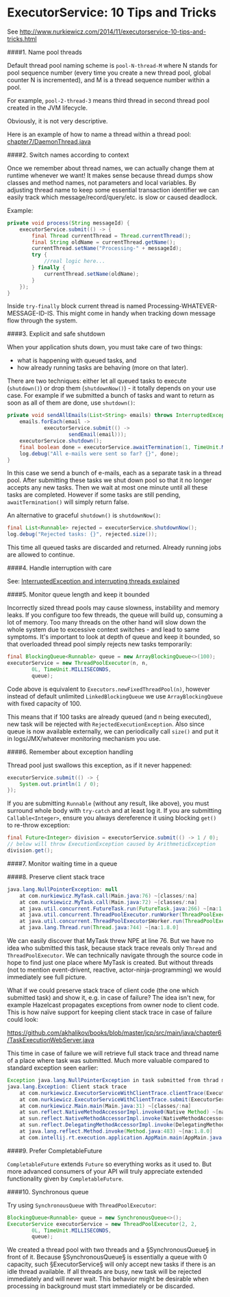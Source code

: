 ExecutorService: 10 Tips and Tricks
===

See http://www.nurkiewicz.com/2014/11/executorservice-10-tips-and-tricks.html

####1. Name pool threads

Default thread pool naming scheme is `pool-N-thread-M` where N stands for pool sequence number 
(every time you create a new thread pool, global counter N is incremented), and M is a thread
sequence number within a pool.

For example, `pool-2-thread-3` means third thread in second thread pool created in the JVM lifecycle.

Obviously, it is not very descriptive.

Here is an example of how to name a thread within a thread pool: [chapter7/DaemonThread.java](https://github.com/akhalikov/books/blob/master/jcp/src/main/java/chapter7/DaemonThread.java)


####2. Switch names according to context

Once we remember about thread names, we can actually change them at runtime whenever we want! 
It makes sense because thread dumps show classes and method names, not parameters and local variables. 
By adjusting thread name to keep some essential transaction identifier we can easily track which message/record/query/etc. is slow or caused deadlock. 

Example:

```java
private void process(String messageId) {
    executorService.submit(() -> {
        final Thread currentThread = Thread.currentThread();
        final String oldName = currentThread.getName();
        currentThread.setName("Processing-" + messageId);
        try {
            //real logic here...
        } finally {
            currentThread.setName(oldName);
        }
    });
}
```

Inside `try-finally` block current thread is named Processing-WHATEVER-MESSAGE-ID-IS. 
This might come in handy when tracking down message flow through the system.

####3. Explicit and safe shutdown

When your application shuts down, you must take care of two things: 
 
 - what is happening with queued tasks, and 
 - how already running tasks are behaving (more on that later).
 
There are two techniques: either let all queued tasks to execute (`shutdown()`) or drop them (`shutdownNow()`) - it totally depends on your use case. 
For example if we submitted a bunch of tasks and want to return as soon as all of them are done, use `shutdown()`: 

```java
private void sendAllEmails(List<String> emails) throws InterruptedException {
    emails.forEach(email ->
            executorService.submit(() ->
                    sendEmail(email)));
    executorService.shutdown();
    final boolean done = executorService.awaitTermination(1, TimeUnit.MINUTES);
    log.debug("All e-mails were sent so far? {}", done);
}
```

In this case we send a bunch of e-mails, each as a separate task in a thread pool. 
After submitting these tasks we shut down pool so that it no longer accepts any new tasks. 
Then we wait at most one minute until all these tasks are completed. 
However if some tasks are still pending, `awaitTermination()` will simply return false.

An alternative to graceful `shutdown()` is `shutdownNow()`:

```java
final List<Runnable> rejected = executorService.shutdownNow();
log.debug("Rejected tasks: {}", rejected.size());
```

This time all queued tasks are discarded and returned. 
Already running jobs are allowed to continue.
 
####4. Handle interruption with care 

See: [InterruptedException and interrupting threads explained](http://www.nurkiewicz.com/2014/05/interruptedexception-and-interrupting.html)

####5. Monitor queue length and keep it bounded

Incorrectly sized thread pools may cause slowness, instability and memory leaks. 
If you configure too few threads, the queue will build up, consuming a lot of memory.
Too many threads on the other hand will slow down the whole system due to excessive context switches - and lead to same symptoms. 
It's important to look at depth of queue and keep it bounded, so that overloaded thread pool simply rejects new tasks temporarily:

```java
final BlockingQueue<Runnable> queue = new ArrayBlockingQueue<>(100);
executorService = new ThreadPoolExecutor(n, n, 
        0L, TimeUnit.MILLISECONDS,
        queue);
```

Code above is equivalent to `Executors.newFixedThreadPool(n)`, however instead of default unlimited 
`LinkedBlockingQueue` we use `ArrayBlockingQueue` with fixed capacity of 100. 

This means that if 100 tasks are already queued (and n being executed), new task will be rejected with `RejectedExecutionException`. 
Also since queue is now available externally, we can periodically call `size()` and put it in logs/JMX/whatever monitoring mechanism you use.

####6. Remember about exception handling

Thread pool just swallows this exception, as if it never happened:

```java
executorService.submit(() -> {
    System.out.println(1 / 0);
});

```

If you are submitting `Runnable` (without any result, like above), you must surround whole body with `try-catch` and at least log it. 
If you are submitting `Callable<Integer>`, ensure you always dereference it using blocking `get()` to re-throw exception:

```java
final Future<Integer> division = executorService.submit(() -> 1 / 0);
// below will throw ExecutionException caused by ArithmeticException
division.get();
```

####7. Monitor waiting time in a queue

####8. Preserve client stack trace

```java
java.lang.NullPointerException: null
    at com.nurkiewicz.MyTask.call(Main.java:76) ~[classes/:na]
    at com.nurkiewicz.MyTask.call(Main.java:72) ~[classes/:na]
    at java.util.concurrent.FutureTask.run(FutureTask.java:266) ~[na:1.8.0]
    at java.util.concurrent.ThreadPoolExecutor.runWorker(ThreadPoolExecutor.java:1142) ~[na:1.8.0]
    at java.util.concurrent.ThreadPoolExecutor$Worker.run(ThreadPoolExecutor.java:617) ~[na:1.8.0]
    at java.lang.Thread.run(Thread.java:744) ~[na:1.8.0]
```
    
We can easily discover that MyTask threw NPE at line 76. 
But we have no idea who submitted this task, because stack trace reveals only `Thread` and `ThreadPoolExecutor`. 
We can technically navigate through the source code in hope to find just one place where MyTask is created. 
But without threads (not to mention event-drivent, reactive, actor-ninja-programming) we would immediately see full picture.    

What if we could preserve stack trace of client code (the one which submitted task) and show it, e.g. in case of failure? 
The idea isn't new, for example Hazelcast propagates exceptions from owner node to client code. 
This is how naïve support for keeping client stack trace in case of failure could look:

https://github.com/akhalikov/books/blob/master/jcp/src/main/java/chapter6/TaskExecutionWebServer.java

This time in case of failure we will retrieve full stack trace and thread name of a place where task was submitted. 
Much more valuable compared to standard exception seen earlier: 

```java
Exception java.lang.NullPointerException in task submitted from thrad main here:
java.lang.Exception: Client stack trace
    at com.nurkiewicz.ExecutorServiceWithClientTrace.clientTrace(ExecutorServiceWithClientTrace.java:43) ~[classes/:na]
    at com.nurkiewicz.ExecutorServiceWithClientTrace.submit(ExecutorServiceWithClientTrace.java:28) ~[classes/:na]
    at com.nurkiewicz.Main.main(Main.java:31) ~[classes/:na]
    at sun.reflect.NativeMethodAccessorImpl.invoke0(Native Method) ~[na:1.8.0]
    at sun.reflect.NativeMethodAccessorImpl.invoke(NativeMethodAccessorImpl.java:62) ~[na:1.8.0]
    at sun.reflect.DelegatingMethodAccessorImpl.invoke(DelegatingMethodAccessorImpl.java:43) ~[na:1.8.0]
    at java.lang.reflect.Method.invoke(Method.java:483) ~[na:1.8.0]
    at com.intellij.rt.execution.application.AppMain.main(AppMain.java:134) ~[idea_rt.jar:na]
```    

####9. Prefer CompletableFuture

`CompletableFuture` extends `Future` so everything works as it used to. 
But more advanced consumers of your API will truly appreciate extended functionality given by `CompletableFuture`.

####10. Synchronous queue

Try using `SynchronousQueue` with `ThreadPoolExecutor`:

```java
BlockingQueue<Runnable> queue = new SynchronousQueue<>();
ExecutorService executorService = new ThreadPoolExecutor(2, 2,
        0L, TimeUnit.MILLISECONDS,
        queue);
```
        
We created a thread pool with two threads and a §SynchronousQueue§ in front of it. 
Because §SynchronousQueue§ is essentially a queue with 0 capacity, such §ExecutorService§ will only accept new tasks if there is an idle thread available. 
If all threads are busy, new task will be rejected immediately and will never wait. 
This behavior might be desirable when processing in background must start immediately or be discarded.
        
